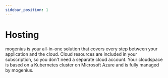 ```yaml
---
sidebar_position: 1
---
```


# Hosting

mogenius is your all-in-one solution that covers every step between your application and the cloud. Cloud resources are included in your subscription, so you don't need a separate cloud account. Your cloudspace is based on a Kubernetes cluster on Microsoft Azure and is fully managed by mogenius. 